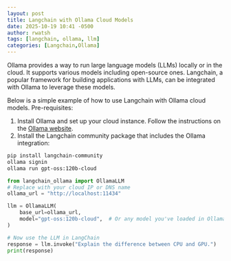 ```yaml
---
layout: post
title: Langchain with Ollama Cloud Models
date: 2025-10-19 10:41 -0500
author: rwatsh
tags: [langchain, ollama, llm]
categories: [Langchain,Ollama]
---
```


Ollama provides a way to run large language models (LLMs) locally or in the cloud. It supports various models including open-source ones. Langchain, a popular framework for building applications with LLMs, can be integrated with Ollama to leverage these models.

Below is a simple example of how to use Langchain with Ollama cloud models. 
Pre-requisites:
1. Install Ollama and set up your cloud instance. Follow the instructions on the [Ollama website](https://ollama.com/docs/cloud/getting-started).
2. Install the Langchain community package that includes the Ollama integration:


```bash
pip install langchain-community
ollama signin
ollama run gpt-oss:120b-cloud
```


```python
from langchain_ollama import OllamaLLM 
# Replace with your cloud IP or DNS name
ollama_url = "http://localhost:11434"

llm = OllamaLLM(
    base_url=ollama_url,
    model="gpt-oss:120b-cloud",  # Or any model you've loaded in Ollama
)

# Now use the LLM in LangChain
response = llm.invoke("Explain the difference between CPU and GPU.")
print(response)
```
